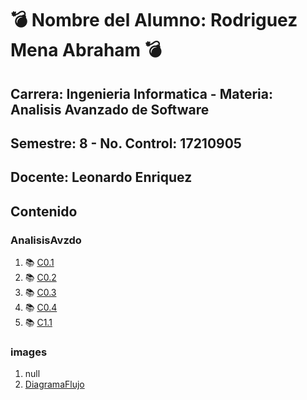 # :bomb: Nombre del Alumno: Rodriguez Mena Abraham :bomb:
## Carrera: Ingenieria Informatica - Materia: Analisis Avanzado de Software
## Semestre: 8 - No. Control: 17210905
## Docente: Leonardo Enriquez


## Contenido
### AnalisisAvzdo
1. :books:   [C0.1](AnalisisAvzdo/C0.1_AbrahamRodriguez_Init.md)
2. :books:   [C0.2](AnalisisAvzdo/C0.2_RodriguezMenaAbraham_INIT.drawio)
3. :books:   [C0.3](AnalisisAvzdo/C0.3_AbrahamRodriguez_Zepelin.md)
4. :books:   [C0.4](AnalisisAvzdo/C0.4_RodriguezMenaAbraham_Zepelin.md)
5. :books:   [C1.1](AnalisisAvzdo/C1.1_AbrahamRodriguezMena_Zepelin.md)

### images
1. null
2. [DiagramaFlujo](images/diagramadeflujo.drawio.png)

                                               
                                               
